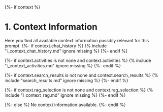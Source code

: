 {%- if context %}

# 1. Context Information
Here you find all available context information possibly relevant for this prompt.
{%- if context.chat_history %}
{% include "i_context_chat_history.md" ignore missing %}
{%- endif %}

{%- if context.activities is not none and context.activities %}
{% include "i_context_activities.md" ignore missing %}
{%- endif %}

{%- if context.search_results is not none and context.search_results %}
{% include "search_results.md" ignore missing %}
{%- endif %}

{%- if context.rag_selection is not none and context.rag_selection %}
{% include "i_context_rag.md" ignore missing %}
{%- endif %}

{%- else %}
No context information available.
{%- endif %}